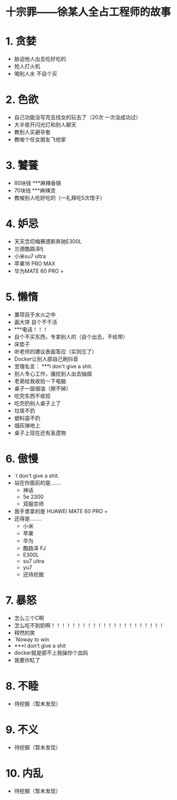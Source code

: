
# 十宗罪——徐某人全占工程师的故事

# 1. 贪婪

*  胁迫他人出去吃好吃的
*  抢人打火机
*  喝别人水 不自个买

# 2. 色欲

- 自己功能没写完去找女的玩去了（20次 一次没成功过）
- 大半夜开闪光灯和别人聊天
- 教别人买避孕套
- 教唆个任女朋友飞他家

# 3. 饕餮

- 80块钱 ***麻辣香锅
- 70块钱 ***麻辣烫
- 教唆别人吃好吃的（一礼拜吃5次馆子）

# 4. 妒忌

- 天天念叨梅赛德斯奔驰E300L
- 兰德酷路泽fj
- 小米su7 ultra
- 苹果16 PRO MAX
- 华为MATE 60 PRO +

# 5. 懒惰

- 置项目于水火之中
- 画大饼 自个不干活
-  ***电话！！！
- 自个不买东西，专拿别人的（自个出去，不给带）
- 床垫子
- 听老师的建议表面答应（实则忘了）
- Docker让别人部自己刷抖音
- 至理名言： ***I don't give a shit.
- 别人专心工作，骚扰别人出去抽烟
- 老弟给我收拾一下电脑
- 桌子一层烟油（擦不掉）
- 吃完东西不收拾
- 吃完扔别人桌子上了
- 垃圾不扔
- 塑料袋不扔
- 烟灰弹地上
- 桌子上现在还有圣遗物

# 6. 傲慢

- `I don't give a shit.
- 站在你面前的是.......
	- 神话
	- 5e 2300
	- 双服宗师
- 我手里拿的是 HUAWEI MATE 60 PRO +
- 还得是........
	- 小米
	- 苹果
	- 华为
	- 酷路泽 FJ
	- E300L
	- su7 ultra
	- yu7
	- 还待挖掘
# 7. 暴怒

- 怎么三个C啊
- 怎么吃不到奶啊！！！！！！！！！！！！！！！！！！！！！！
- 释然的笑
- `Noway to win
- ***I don’t give a shit
- docker就是部不上我操你个血妈
- 我要炸缸了

# 8. 不睦

- 待挖掘（暂未发现）

# 9. 不义

- 待挖掘（暂未发现）

# 10. 内乱

- 待挖掘（暂未发现）
